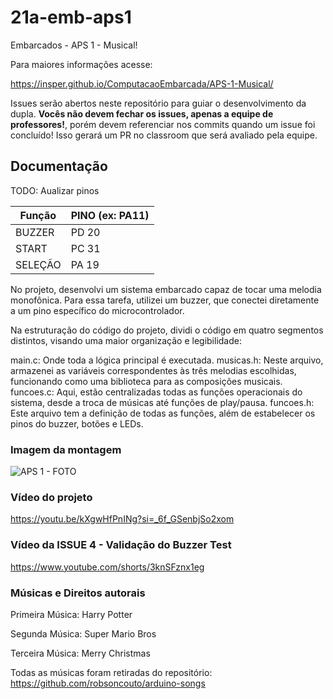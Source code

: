 # 21a-emb-aps1

Embarcados - APS 1 - Musical!

Para maiores informações acesse:

https://insper.github.io/ComputacaoEmbarcada/APS-1-Musical/

Issues serão abertos neste repositório para guiar o desenvolvimento
da dupla. **Vocês não devem fechar os issues, apenas a equipe de professores!**, porém devem referenciar nos commits quando um issue 
foi concluído! Isso gerará um PR no classroom que será avaliado pela equipe.

## Documentação

TODO: Aualizar pinos

| Função  | PINO (ex: PA11) |
|---------|-----------------|
| BUZZER  |      PD 20      |
| START   |      PC 31      |
| SELEÇÃO |      PA 19      |

No projeto, desenvolvi um sistema embarcado capaz de tocar uma melodia monofônica. Para essa tarefa, utilizei um buzzer, que conectei diretamente a um pino específico do microcontrolador.


Na estruturação do código do projeto, dividi o código em quatro segmentos distintos, visando uma maior organização e legibilidade:


main.c: Onde toda a lógica principal é executada.
musicas.h: Neste arquivo, armazenei as variáveis correspondentes às três melodias escolhidas, funcionando como uma biblioteca para as composições musicais.
funcoes.c: Aqui, estão centralizadas todas as funções operacionais do sistema, desde a troca de músicas até funções de play/pausa.
funcoes.h: Este arquivo tem a definição de todas as funções, além de estabelecer os pinos do buzzer, botões e LEDs.

### Imagem da montagem

![APS 1 - FOTO](https://github.com/insper-classroom/23b-emb-aps-1-aps1-lucasgurgel/assets/81190013/d41c9a84-363f-4acb-8b29-39021937d036)


### Vídeo do projeto

https://youtu.be/kXgwHfPnINg?si=_6f_GSenbjSo2xom

### Vídeo da ISSUE 4 - Validação do Buzzer Test

https://www.youtube.com/shorts/3knSFznx1eg

### Músicas e Direitos autorais

Primeira Música: Harry Potter 


Segunda Música: Super Mario Bros


Terceira Música: Merry Christmas 


Todas as músicas foram retiradas do repositório: https://github.com/robsoncouto/arduino-songs
